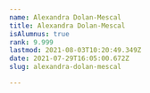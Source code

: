 ```yaml
---
name: Alexandra Dolan-Mescal
title: Alexandra Dolan-Mescal
isAlumnus: true
rank: 9.999
lastmod: 2021-08-03T10:20:49.349Z
date: 2021-07-29T16:05:00.672Z
slug: alexandra-dolan-mescal

---
```

